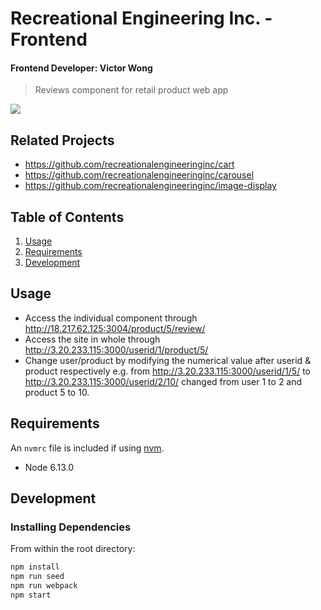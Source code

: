 # Recreational Engineering Inc. - Frontend
#### Frontend Developer: Victor Wong

> Reviews component for retail product web app
<div>
  <img src="https://media.giphy.com/media/7X85NalRLA0eb3CwFo/giphy.gif" />
</div>


## Related Projects

  - https://github.com/recreationalengineeringinc/cart
  - https://github.com/recreationalengineeringinc/carousel
  - https://github.com/recreationalengineeringinc/image-display

## Table of Contents

1. [Usage](#Usage)
1. [Requirements](#requirements)
1. [Development](#development)

## Usage

- Access the individual component through http://18.217.62.125:3004/product/5/review/
- Access the site in whole through http://3.20.233.115:3000/userid/1/product/5/
- Change user/product by modifying the numerical value after userid & product respectively 
  e.g. from http://3.20.233.115:3000/userid/1/5/ to http://3.20.233.115:3000/userid/2/10/
  changed from user 1 to 2 and product 5 to 10.

## Requirements

An `nvmrc` file is included if using [nvm](https://github.com/creationix/nvm).

- Node 6.13.0

## Development

### Installing Dependencies

From within the root directory:

```sh
npm install
npm run seed
npm run webpack
npm start
```
